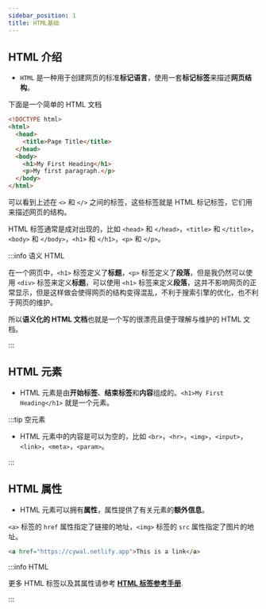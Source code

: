 ```yaml
---
sidebar_position: 1
title: HTML基础
---
```


## HTML 介绍

- `HTML` 是一种用于创建网页的标准**标记语言**，使用一套**标记标签**来描述**网页结构**。

下面是一个简单的 HTML 文档

```html title="index.html"
<!DOCTYPE html>
<html>
  <head>
    <title>Page Title</title>
  </head>
  <body>
    <h1>My First Heading</h1>
    <p>My first paragraph.</p>
  </body>
</html>
```

可以看到上述在 `<>` 和 `</>` 之间的标签，这些标签就是 HTML 标记标签，它们用来描述网页的结构。

HTML 标签通常是成对出现的，比如 `<head>` 和 `</head>`，`<title>` 和 `</title>`，`<body>` 和 `</body>`，`<h1>` 和 `</h1>`，`<p>` 和 `</p>`。

:::info 语义 HTML

在一个网页中，`<h1>` 标签定义了**标题**，`<p>` 标签定义了**段落**，但是我仍然可以使用 `<div>` 标签来定义**标题**，可以使用 `<h1>` 标签来定义**段落**，这并不影响网页的正常显示，但是这样做会使得网页的结构变得混乱，不利于搜索引擎的优化，也不利于网页的维护。

所以**语义化的 HTML 文档**也就是一个写的很漂亮且便于理解与维护的 HTML 文档。

:::

## HTML 元素

- HTML 元素是由**开始标签**、**结束标签**和**内容**组成的。`<h1>My First Heading</h1>` 就是一个元素。

:::tip 空元素

- HTML 元素中的内容是可以为空的，比如 `<br>`，`<hr>`，`<img>`，`<input>`，`<link>`，`<meta>`，`<param>`。

:::

## HTML 属性

- HTML 元素可以拥有**属性**，属性提供了有关元素的**额外信息**。

`<a>` 标签的 `href` 属性指定了链接的地址，`<img>` 标签的 `src` 属性指定了图片的地址。

```html title="<a>的href属性"
<a href="https://cywal.netlify.app">This is a link</a>
```

:::info HTML

更多 HTML 标签以及其属性请参考 **[HTML 标签参考手册](https://www.runoob.com/tags/ref-byfunc.html)**.

:::
